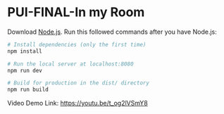 # PUI-FINAL-In my Room

Download [Node.js](https://nodejs.org/en/download/). 
Run this followed commands after you have Node.js:

``` bash
# Install dependencies (only the first time)
npm install

# Run the local server at localhost:8080
npm run dev

# Build for production in the dist/ directory
npm run build
```

Video Demo Link: https://youtu.be/t_og2lVSmY8
